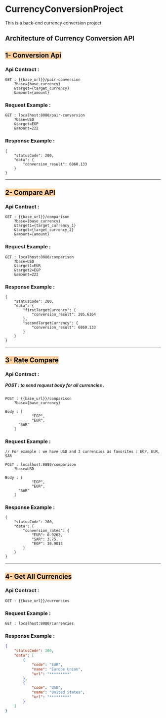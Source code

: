 # CurrencyConversionProject
This is a back-end currency conversion project 

## Architecture of Currency Conversion API

## <mark style="background: #FFB86CA6;">1- Conversion Api</mark>

### Api Contract :
```
GET : {{base_url}}/pair-conversion
	?base={base_currency}
	&target={target_currency}
	&amount={amount}
```

### Request Example :
```
GET : localhost:8080/pair-conversion
	?base=USD
	&target=EGP
	&amount=222
```

### Response Example :
```
{
    "statusCode": 200,
    "data": {
        "conversion_result": 6860.133
    }
}
```

****

## <mark style="background: #FFB86CA6;">2- Compare API</mark>

### Api Contract :
```
GET : {{base_url}}/comparison
	?base={base_currency}
	&target1={target_currency_1}
	&target={target_currency_2}
	&amount={amount}
```

### Request Example :
```
GET : localhost:8080/comparison
	?base=USD
	&target1=EUR
	&target2=EGP
	&amount=222
```

### Response Example :
```
{
    "statusCode": 200,
    "data": {
        "firstTargetCurrency": {
            "conversion_result": 205.6164
        },
        "secondTargetCurrency": {
            "conversion_result": 6860.133
        }
    }
}
```

****

## <mark style="background: #FFB86CA6;">3- Rate Compare</mark>

### Api Contract :

***POST : to send request body for all currencies .***

```

POST : {{base_url}}/comparison
	?base={base_currency}

Body : [
			"EGP",
			"EUR",
      "SAR"
	]
```

### Request Example :
```
// For example : we have USD and 3 currencies as favorites : EGP, EUR, SAR

POST : localhost:8080/comparison
	?base=USD

Body : [
			"EGP",
			"EUR",
      "SAR"
	]
```

### Response Example :
```
{
    "statusCode": 200,
    "data": {
        "conversion_rates": {
            "EUR": 0.9262,
            "SAR": 3.75,
            "EGP": 30.9015
        }
    }
}
```


****

## <mark style="background: #FFB86CA6;">4- Get All Currencies</mark>

### Api Contract :
```
GET : {{base_url}}/currencies
```

### Request Example :
```
GET : localhost:8080/currencies
```

### Response Example :
```json
{
    "statusCode": 200,
    "data": [
        {
            "code": "EUR",
            "name": "Europe Union",
            "url": "*********"
        },
        {
            "code": "USD",
            "name": "United States",
            "url": "*********"
        }
    ]
}
